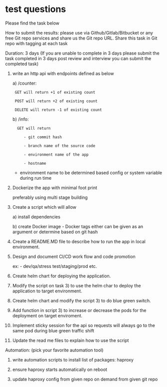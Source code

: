 # test questions
Please find the task below

 

How to submit the results: please use via Github/Gitlab/Bitbucket or any free Git repo services and share us the Git repo URL. Share this task in Git repo with tagging at each task

 

Duration: 3 days (If you are unable to complete in 3 days please submit the task completed in 3 days post review and interview you can submit the completed task)

 

1) write an http api with endpoints defined as below

    a) /counter:

        GET will return +1 of existing count

        POST will return +2 of existing count

        DELETE will return -1 of existing count

    b) /info:

         GET will return

            - git commit hash

            - branch name of the source code

            - environment name of the app

            - hostname

    * environment name to be determined based config or system variable during run time

2) Dockerize the app with minimal foot print

    preferably using multi stage building

3) Create a script which will allow

    a) install dependencies

    b) create Docker image - Docker tags either can be given as an argument or determine based on git hash

4) Create a README.MD file to describe how to run the app in local environment.

5) Design and document CI/CD work flow and code promotion

    ex: -  dev/qa/stress test/staging/prod etc.

6) Create helm chart for deploying the application.

7) Modify the script on task 3) to use the helm char to deploy the application to target environment.

8) Create helm chart and modify the script 3) to do blue green switch.

9) Add function in script 3) to increase or decrease the pods for the deployment on target enviroment.

10) Implement sticky session for the api so requests will always go to the same pod during blue green traffic shift

11) Update the read me files to explain how to use the script

 

Automation: (pick your favorite automation tool)

1) write automation scripts to install list of packages: haproxy

2) ensure haproxy starts automatically on reboot

3) update haproxy config from given repo on demand from given git repo
